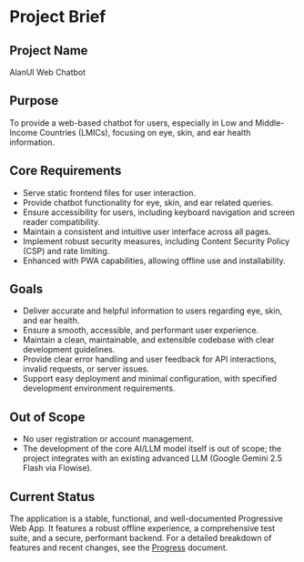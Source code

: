 <!-- Alan UI - projectbrief.md | 19th June 2025, WJW -->

# Project Brief

## Project Name
AlanUI Web Chatbot

## Purpose
To provide a web-based chatbot for users, especially in Low and Middle-Income Countries (LMICs), focusing on eye, skin, and ear health information.

## Core Requirements
- Serve static frontend files for user interaction.
- Provide chatbot functionality for eye, skin, and ear related queries.
- Ensure accessibility for users, including keyboard navigation and screen reader compatibility.
- Maintain a consistent and intuitive user interface across all pages.
- Implement robust security measures, including Content Security Policy (CSP) and rate limiting.
- Enhanced with PWA capabilities, allowing offline use and installability.

## Goals
- Deliver accurate and helpful information to users regarding eye, skin, and ear health.
- Ensure a smooth, accessible, and performant user experience.
- Maintain a clean, maintainable, and extensible codebase with clear development guidelines.
- Provide clear error handling and user feedback for API interactions, invalid requests, or server issues.
- Support easy deployment and minimal configuration, with specified development environment requirements.

## Out of Scope
- No user registration or account management.
- The development of the core AI/LLM model itself is out of scope; the project integrates with an existing advanced LLM (Google Gemini 2.5 Flash via Flowise).

## Current Status
The application is a stable, functional, and well-documented Progressive Web App. It features a robust offline experience, a comprehensive test suite, and a secure, performant backend. For a detailed breakdown of features and recent changes, see the [Progress](progress.md) document.
